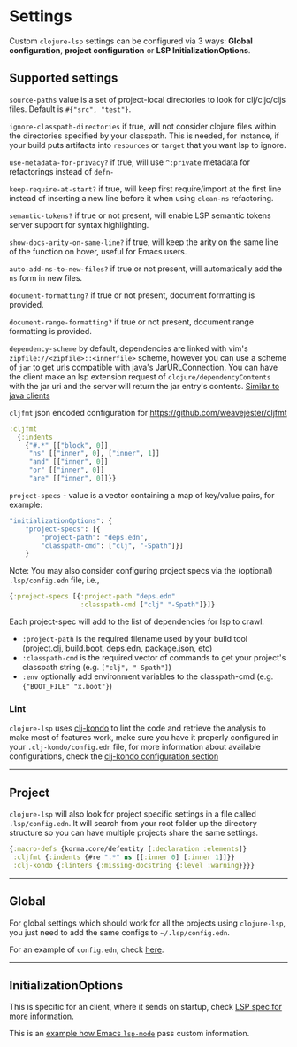 # Settings 

Custom `clojure-lsp` settings can be configured via 3 ways: **Global configuration**, **project configuration** or **LSP InitializationOptions**.

## Supported settings

`source-paths` value is a set of project-local directories to look for clj/cljc/cljs files. Default is `#{"src", "test"}`.

`ignore-classpath-directories` if true, will not consider clojure files within the directories specified by your classpath. This is needed, for instance, if your build puts artifacts into `resources` or `target` that you want lsp to ignore.

`use-metadata-for-privacy?` if true, will use `^:private` metadata for refactorings instead of `defn-`

`keep-require-at-start?` if true, will keep first require/import at the first line instead of inserting a new line before it when using `clean-ns` refactoring.

`semantic-tokens?` if true or not present, will enable LSP semantic tokens server support for syntax highlighting. 

`show-docs-arity-on-same-line?` if true, will keep the arity on the same line of the function on hover, useful for Emacs users.

`auto-add-ns-to-new-files?` if true or not present, will automatically add the `ns` form in new files. 

`document-formatting?` if true or not present, document formatting is provided.

`document-range-formatting?` if true or not present, document range formatting is provided.

`dependency-scheme` by default, dependencies are linked with vim's `zipfile://<zipfile>::<innerfile>` scheme, however you can use a scheme of `jar` to get urls compatible with java's JarURLConnection. You can have the client make an lsp extension request of `clojure/dependencyContents` with the jar uri and the server will return the jar entry's contents. [Similar to java clients](https://github.com/redhat-developer/vscode-java/blob/a24945453092e1c39267eac9367c759a6c7b0497/src/extension.ts#L290-L298)

`cljfmt` json encoded configuration for https://github.com/weavejester/cljfmt

```clojure
:cljfmt 
  {:indents 
    {"#.*" [["block", 0]]
     "ns" [["inner", 0], ["inner", 1]]
     "and" [["inner", 0]]
     "or" [["inner", 0]]
     "are" [["inner", 0]]}}
```

`project-specs` - value is a vector containing a map of key/value pairs, for example:
```clojure
"initializationOptions": {
    "project-specs": [{
        "project-path": "deps.edn",
        "classpath-cmd": ["clj", "-Spath"]}]
    }
```
Note: You may also consider configuring project specs via the (optional) `.lsp/config.edn` file, i.e.,
```clojure
{:project-specs [{:project-path "deps.edn"
                  :classpath-cmd ["clj" "-Spath"]}]}
```
Each project-spec will add to the list of dependencies for lsp to crawl:
  - `:project-path` is the required filename used by your build tool (project.clj, build.boot, deps.edn, package.json, etc)
  - `:classpath-cmd` is the required vector of commands to get your project's classpath string (e.g. `["clj", "-Spath"]`)
  - `:env` optionally add environment variables to the classpath-cmd (e.g. `{"BOOT_FILE" "x.boot"}`)
  
### Lint

`clojure-lsp` uses [clj-kondo](https://github.com/clj-kondo/clj-kondo) to lint the code and retrieve the analysis to
make most of features work, make sure you have it properly configured in your `.clj-kondo/config.edn` file, for more information about available configurations, 
check the [clj-kondo configuration section](https://github.com/clj-kondo/clj-kondo/blob/master/doc/config.md)

---
## Project

`clojure-lsp` will also look for project specific settings in a file called `.lsp/config.edn`. It will search from your root folder up the directory structure so you can have multiple projects share the same settings.

```clojure
{:macro-defs {korma.core/defentity [:declaration :elements]}
 :cljfmt {:indents {#re ".*" ns [[:inner 0] [:inner 1]]}}
 :clj-kondo {:linters {:missing-docstring {:level :warning}}}}
```

---
## Global

For global settings which should work for all the projects using `clojure-lsp`, you just need to add the same configs to `~/.lsp/config.edn`.

For an example of `config.edn`, check [here](https://github.com/ericdallo/dotfiles/blob/master/.lsp/config.edn).

---
## InitializationOptions

This is specific for an client, where it sends on startup, check [LSP spec for more information](https://microsoft.github.io/language-server-protocol/specifications/specification-current/#initialize).

This is an [example how Emacs `lsp-mode`](https://github.com/emacs-lsp/lsp-mode/blob/master/clients/lsp-clojure.el#L205) pass custom information.
